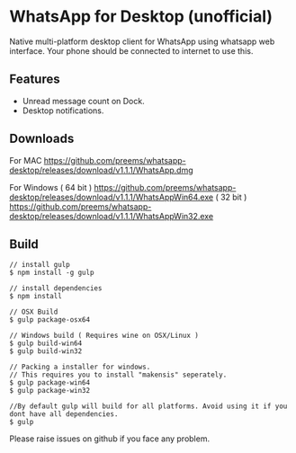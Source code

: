 # WhatsApp for Desktop (unofficial)

Native multi-platform desktop client for WhatsApp using whatsapp web interface. Your phone should be connected to internet to use this. 


## Features

* Unread message count on Dock.
* Desktop notifications.

## Downloads
 
For MAC 
https://github.com/preems/whatsapp-desktop/releases/download/v1.1.1/WhatsApp.dmg

For Windows
( 64 bit ) https://github.com/preems/whatsapp-desktop/releases/download/v1.1.1/WhatsAppWin64.exe
( 32 bit ) https://github.com/preems/whatsapp-desktop/releases/download/v1.1.1/WhatsAppWin32.exe

## Build


    // install gulp
    $ npm install -g gulp

    // install dependencies
    $ npm install
    
    // OSX Build
    $ gulp package-osx64
    
    // Windows build ( Requires wine on OSX/Linux )
    $ gulp build-win64
    $ gulp build-win32
    
    // Packing a installer for windows. 
    // This requires you to install "makensis" seperately.
    $ gulp package-win64
    $ gulp package-win32
    
    //By default gulp will build for all platforms. Avoid using it if you dont have all dependencies.
    $ gulp
    


Please raise issues on github if you face any problem.
